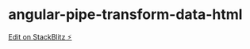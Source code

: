 # angular-pipe-transform-data-html

[Edit on StackBlitz ⚡️](https://stackblitz.com/edit/node-kvbdb8)